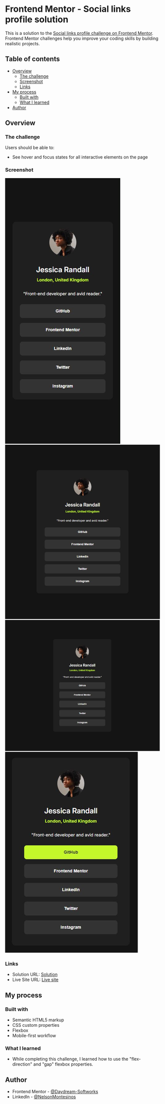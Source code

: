 # Frontend Mentor - Social links profile solution

This is a solution to the [Social links profile challenge on Frontend Mentor](https://www.frontendmentor.io/challenges/social-links-profile-UG32l9m6dQ). Frontend Mentor challenges help you improve your coding skills by building realistic projects. 

## Table of contents

- [Overview](#overview)
  - [The challenge](#the-challenge)
  - [Screenshot](#screenshot)
  - [Links](#links)
- [My process](#my-process)
  - [Built with](#built-with)
  - [What I learned](#what-i-learned)
- [Author](#author)

## Overview

### The challenge

Users should be able to:

- See hover and focus states for all interactive elements on the page

### Screenshot

![](./captures/mobile-capture.JPG)
![](./captures/tablet-capture.JPG)
![](./captures/desktop-capture.JPG)
![](./captures/hover-capture.JPG)

### Links

- Solution URL: [Solution](https://www.frontendmentor.io/solutions/responsive-social-links-profile-VEBn-NY5dZ)
- Live Site URL: [Live site](https://daydream-softworks.github.io/Social-Links-Profile/)

## My process

### Built with

- Semantic HTML5 markup
- CSS custom properties
- Flexbox
- Mobile-first workflow

### What I learned

- While completing this challenge, I learned how to use the "flex-direction" and "gap" flexbox properties.

## Author

- Frontend Mentor - [@Daydream-Softworks](https://www.frontendmentor.io/profile/Daydream-Softworks)
- LinkedIn - [@NelsonMontesinos](www.linkedin.com/in/njmontesinos)



